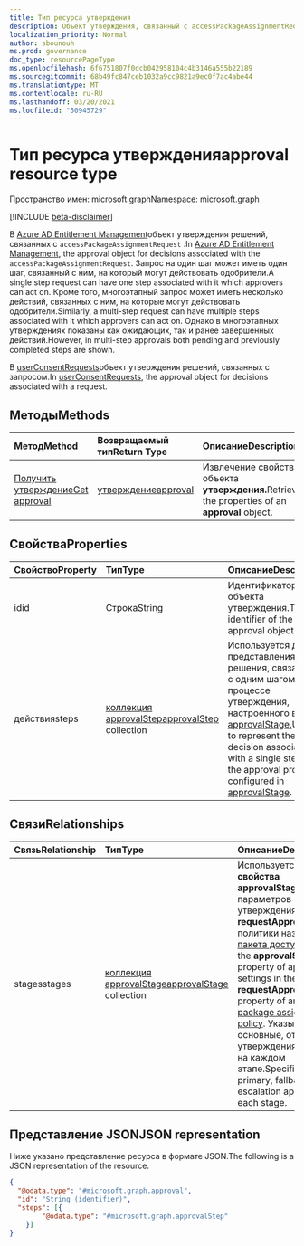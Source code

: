 ```yaml
---
title: Тип ресурса утверждения
description: Объект утверждения, связанный с accessPackageAssignmentRequest или userConsentRequest.
localization_priority: Normal
author: sbounouh
ms.prod: governance
doc_type: resourcePageType
ms.openlocfilehash: 6f6751807f0dcb042958104c4b3146a555b22189
ms.sourcegitcommit: 68b49fc847ceb1032a9cc9821a9ec0f7ac4abe44
ms.translationtype: MT
ms.contentlocale: ru-RU
ms.lasthandoff: 03/20/2021
ms.locfileid: "50945729"
---
```

# <a name="approval-resource-type"></a><span data-ttu-id="c0e0e-103">Тип ресурса утверждения</span><span class="sxs-lookup"><span data-stu-id="c0e0e-103">approval resource type</span></span>

<span data-ttu-id="c0e0e-104">Пространство имен: microsoft.graph</span><span class="sxs-lookup"><span data-stu-id="c0e0e-104">Namespace: microsoft.graph</span></span>

[!INCLUDE [beta-disclaimer](../../includes/beta-disclaimer.md)]

<span data-ttu-id="c0e0e-105">В [Azure AD Entitlement Management](entitlementmanagement-root.md)объект утверждения решений, связанных с `accessPackageAssignmentRequest` .</span><span class="sxs-lookup"><span data-stu-id="c0e0e-105">In [Azure AD Entitlement Management](entitlementmanagement-root.md), the approval object for decisions associated with the `accessPackageAssignmentRequest`.</span></span> <span data-ttu-id="c0e0e-106">Запрос на один шаг может иметь один шаг, связанный с ним, на который могут действовать одобрители.</span><span class="sxs-lookup"><span data-stu-id="c0e0e-106">A single step request can have one step associated with it which approvers can act on.</span></span> <span data-ttu-id="c0e0e-107">Кроме того, многоэтапный запрос может иметь несколько действий, связанных с ним, на которые могут действовать одобрители.</span><span class="sxs-lookup"><span data-stu-id="c0e0e-107">Similarly, a multi-step request can have multiple steps associated with it which approvers can act on.</span></span> <span data-ttu-id="c0e0e-108">Однако в многоэтапных утверждениях показаны как ожидающих, так и ранее завершенных действий.</span><span class="sxs-lookup"><span data-stu-id="c0e0e-108">However, in multi-step approvals both pending and previously completed steps are shown.</span></span>

<span data-ttu-id="c0e0e-109">В [userConsentRequests](../resources/userconsentrequest.md)объект утверждения решений, связанных с запросом.</span><span class="sxs-lookup"><span data-stu-id="c0e0e-109">In [userConsentRequests](../resources/userconsentrequest.md), the approval object for decisions associated with a request.</span></span>

## <a name="methods"></a><span data-ttu-id="c0e0e-110">Методы</span><span class="sxs-lookup"><span data-stu-id="c0e0e-110">Methods</span></span>

| <span data-ttu-id="c0e0e-111">Метод</span><span class="sxs-lookup"><span data-stu-id="c0e0e-111">Method</span></span>       | <span data-ttu-id="c0e0e-112">Возвращаемый тип</span><span class="sxs-lookup"><span data-stu-id="c0e0e-112">Return Type</span></span> | <span data-ttu-id="c0e0e-113">Описание</span><span class="sxs-lookup"><span data-stu-id="c0e0e-113">Description</span></span> |
|:-------------|:------------|:------------|
|[<span data-ttu-id="c0e0e-114">Получить утверждение</span><span class="sxs-lookup"><span data-stu-id="c0e0e-114">Get approval</span></span>](../api/approval-get.md) | [<span data-ttu-id="c0e0e-115">утверждение</span><span class="sxs-lookup"><span data-stu-id="c0e0e-115">approval</span></span>](approval.md) | <span data-ttu-id="c0e0e-116">Извлечение свойств объекта **утверждения.**</span><span class="sxs-lookup"><span data-stu-id="c0e0e-116">Retrieve the properties of an **approval** object.</span></span> |


## <a name="properties"></a><span data-ttu-id="c0e0e-117">Свойства</span><span class="sxs-lookup"><span data-stu-id="c0e0e-117">Properties</span></span>
|<span data-ttu-id="c0e0e-118">Свойство</span><span class="sxs-lookup"><span data-stu-id="c0e0e-118">Property</span></span>|<span data-ttu-id="c0e0e-119">Тип</span><span class="sxs-lookup"><span data-stu-id="c0e0e-119">Type</span></span>|<span data-ttu-id="c0e0e-120">Описание</span><span class="sxs-lookup"><span data-stu-id="c0e0e-120">Description</span></span>|
|:---|:---|:---|
|<span data-ttu-id="c0e0e-121">id</span><span class="sxs-lookup"><span data-stu-id="c0e0e-121">id</span></span>|<span data-ttu-id="c0e0e-122">Строка</span><span class="sxs-lookup"><span data-stu-id="c0e0e-122">String</span></span>|<span data-ttu-id="c0e0e-123">Идентификатор объекта утверждения.</span><span class="sxs-lookup"><span data-stu-id="c0e0e-123">The identifier of the approval object.</span></span>|
|<span data-ttu-id="c0e0e-124">действия</span><span class="sxs-lookup"><span data-stu-id="c0e0e-124">steps</span></span>|<span data-ttu-id="c0e0e-125">[коллекция approvalStep](../resources/approvalstep.md)</span><span class="sxs-lookup"><span data-stu-id="c0e0e-125">[approvalStep](../resources/approvalstep.md) collection</span></span>|<span data-ttu-id="c0e0e-126">Используется для представления решения, связанного с одним шагом в процессе утверждения, настроенного в [approvalStage.](../resources/approvalstage.md)</span><span class="sxs-lookup"><span data-stu-id="c0e0e-126">Used to represent the decision associated with a single step in the approval process configured in [approvalStage](../resources/approvalstage.md).</span></span>|

## <a name="relationships"></a><span data-ttu-id="c0e0e-127">Связи</span><span class="sxs-lookup"><span data-stu-id="c0e0e-127">Relationships</span></span>
|<span data-ttu-id="c0e0e-128">Связь</span><span class="sxs-lookup"><span data-stu-id="c0e0e-128">Relationship</span></span>|<span data-ttu-id="c0e0e-129">Тип</span><span class="sxs-lookup"><span data-stu-id="c0e0e-129">Type</span></span>|<span data-ttu-id="c0e0e-130">Описание</span><span class="sxs-lookup"><span data-stu-id="c0e0e-130">Description</span></span>|
|:---|:---|:---|
|<span data-ttu-id="c0e0e-131">stages</span><span class="sxs-lookup"><span data-stu-id="c0e0e-131">stages</span></span>|<span data-ttu-id="c0e0e-132">[коллекция approvalStage](../resources/approvalstage.md)</span><span class="sxs-lookup"><span data-stu-id="c0e0e-132">[approvalStage](../resources/approvalstage.md) collection</span></span>|<span data-ttu-id="c0e0e-133">Используется для **свойства approvalStages** параметров утверждения в свойстве **requestApprovalSettings** политики назначения [пакета доступа.](accesspackageassignmentpolicy.md)</span><span class="sxs-lookup"><span data-stu-id="c0e0e-133">Used for the **approvalStages** property of approval settings in the **requestApprovalSettings** property of an [access package assignment policy](accesspackageassignmentpolicy.md).</span></span> <span data-ttu-id="c0e0e-134">Указывает основные, откаты и утверждения эскалации на каждом этапе.</span><span class="sxs-lookup"><span data-stu-id="c0e0e-134">Specifies the primary, fallback, and escalation approvers of each stage.</span></span>|


## <a name="json-representation"></a><span data-ttu-id="c0e0e-135">Представление JSON</span><span class="sxs-lookup"><span data-stu-id="c0e0e-135">JSON representation</span></span>
<span data-ttu-id="c0e0e-136">Ниже указано представление ресурса в формате JSON.</span><span class="sxs-lookup"><span data-stu-id="c0e0e-136">The following is a JSON representation of the resource.</span></span>
<!-- {
  "blockType": "resource",
  "keyProperty": "id",
  "@odata.type": "microsoft.graph.approval",
}
-->
``` json
{
  "@odata.type": "#microsoft.graph.approval",
  "id": "String (identifier)",
  "steps": [{
        "@odata.type": "#microsoft.graph.approvalStep"
    }]
}
```
